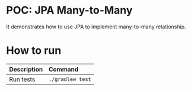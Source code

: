 # POC: JPA Many-to-Many

It demonstrates how to use JPA to implement many-to-many relationship.

# How to run

| Description | Command |
| :--- | :--- |
| Run tests | `./gradlew test` |


